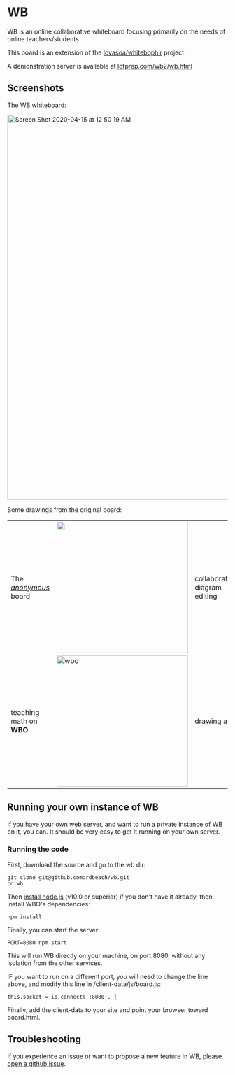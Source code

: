 # WB

WB is an online collaborative whiteboard focusing primarily on the needs of online teachers/students


This board is an extension of the [lovasoa/whitebophir](https://github.com/lovasoa/whitebophir) project.

A demonstration server is available at [lcfprep.com/wb2/wb.html](https://lcfprep.com/wb2/wb.html)

## Screenshots

The WB whiteboard:

<img width="881" alt="Screen Shot 2020-04-15 at 12 50 19 AM" src="https://user-images.githubusercontent.com/8367977/81508237-e06afd80-92b7-11ea-9773-25550a75fd0e.png">

Some drawings from the original board:
<table>
 <tr>
  <td> The <i><a href="https://wbo.ophir.dev/boards/anonymous">anonymous</a></i> board
  <td> <img width="300" src="https://user-images.githubusercontent.com/552629/59885574-06e02b80-93bc-11e9-9150-0670a1c5d4f3.png">
  <td> collaborative diagram editing
  <td> <img alt="Screenshot of WBO's user interface: architecture" width="300" src="https://user-images.githubusercontent.com/552629/59915054-07101380-941c-11e9-97c9-4980f50d302a.png" />
  
  <tr>
   <td> teaching math on <b>WBO</b>
   <td> <img alt=wbo teaching" width="300" src="https://user-images.githubusercontent.com/552629/59915737-a386e580-941d-11e9-81ff-db9e37f140db.png" />
   <td> drawing art
   <td> <img alt="angel drawn on WBO" width="300" src="https://user-images.githubusercontent.com/552629/59914139-08404100-941a-11e9-9c29-bd2569fe4730.png"/>
</table>

## Running your own instance of WB

If you have your own web server, and want to run a private instance of WB on it, you can. It should be very easy to get it running on your own server.

### Running the code

First, download the source and go to the wb dir:
```
git clone git@github.com:rdbeach/wb.git
cd wb
```

Then [install node.js](https://nodejs.org/en/download/) (v10.0 or superior)
 if you don't have it already, then install WBO's dependencies:

```
npm install
```

Finally, you can start the server:
```
PORT=8080 npm start
```

This will run WB directly on your machine, on port 8080, without any isolation from the other services.

IF you want to run on a different port, you will need to change the line above, and modify this line in /client-data/js/board.js:

```
this.socket = io.connect(':8080', {
```

Finally, add the client-data to your site and point your browser toward board.html.

## Troubleshooting

If you experience an issue or want to propose a new feature in WB, please [open a github issue](https://github.com/rdbeach/wb/issues/new).
